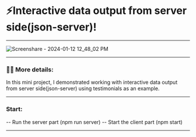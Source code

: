 # ⚡️Interactive data output from server side(json-server)!
---

![Screenshare - 2024-01-12 12_48_02 PM](https://github.com/000Ilya000/outputOfDataFromServer/assets/92045360/bd0a752e-98c5-4593-9ab5-3d5e5ee741bd)

---

### :man_technologist: More details:

In this mini project, I demonstrated working with interactive data output from server side(json-server) using testimonials as an example. 

---

### Start:

-- Run the server part (npm run server)
-- Start the client part (npm start)

---
